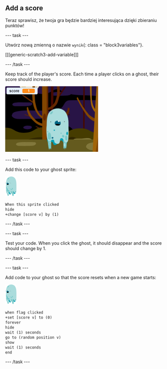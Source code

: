 ## Add a score

Teraz sprawisz, że twoja gra będzie bardziej interesująca dzięki zbieraniu punktów!

\--- task \---

Utwórz nową zmienną o nazwie `wynik`{: class = "block3variables"}.

[[[generic-scratch3-add-variable]]]

\--- /task \---

Keep track of the player's score. Each time a player clicks on a ghost, their score should increase.

![Zwiększenie wyniku](images/ghost-score-test.png)

\--- task \---

Add this code to your ghost sprite:

![duszek ducha](images/ghost-sprite.png)

```blocks3
When this sprite clicked
hide
+change [score v] by (1)
```

\--- /task \---

\--- task \---

Test your code. When you click the ghost, it should disappear and the score should change by 1.

\--- /task \---

\--- task \---

Add code to your ghost so that the score resets when a new game starts:

![duszek ducha](images/ghost-sprite.png)

```blocks3
when flag clicked
+set [score v] to (0)
forever
hide
wait (1) seconds
go to (random position v)
show
wait (1) seconds
end
```

\--- /task \---